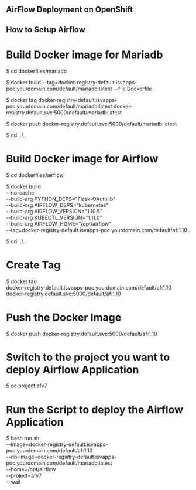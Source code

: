 ## AirFlow Deployment on OpenShift

## How to Setup Airflow
# Build Docker image for Mariadb

$ cd dockerfiles/mariadb

$ docker build --tag=docker-registry-default.isvapps-poc.yourdomain.com/default/mariadb:latest --file Dockerfile .

$ docker tag docker-registry-default.isvapps-poc.yourdomain.com/default/mariadb:latest docker-registry.default.svc:5000/default/mariadb:latest

$ docker push docker-registry.default.svc:5000/default/mariadb:latest

$ cd ../..

# Build Docker image for Airflow

$ cd dockerfiles/airflow

$ docker build \
     --no-cache \
     --build-arg PYTHON_DEPS="Flask-OAuthlib" \
     --build-arg AIRFLOW_DEPS="kubernetes" \
     --build-arg AIRFLOW_VERSION="1.10.5" \
     --build-arg KUBECTL_VERSION="1.11.0" \
     --build-arg AIRFLOW_HOME="/opt/airflow" \
     --tag=docker-registry-default.isvapps-poc.yourdomain.com/default/af:1.10 .

$ cd ../..

# Create Tag
$ docker tag \
  docker-registry-default.isvapps-poc.yourdomain.com/default/af:1.10 \
  docker-registry.default.svc:5000/default/af:1.10

# Push the Docker Image
$ docker push docker-registry.default.svc:5000/default/af:1.10

# Switch to the project you want to deploy Airflow Application
$ oc project afv7

# Run the Script to deploy the Airflow Application
$ bash run.sh \
  --image=docker-registry-default.isvapps-poc.yourdomain.com/default/af:1.10 \
  --db-image=docker-registry-default.isvapps-poc.yourdomain.com/default/mariadb:latest \
  --home=/opt/airflow \
  --project=afv7 \
  --wait
